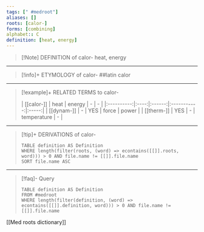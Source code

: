 ```yaml
---
tags: [" #medroot"]
aliases: []
roots: [calor-]
forms: [combining]
alphabet:: C
definition: [heat, energy]
---
```

>[!Note] DEFINITION of calor-
>heat, energy
_____
>[!info]+ ETYMOLOGY of calor-
>##latin calor
_____
>[!example]+ RELATED TERMS to calor-
>
>| [[calor-]] | heat | energy |      -      |   -   |
|:----------:|:----:|:------:|:-----------:|:-----:|
| [[dynam-]] |  -   |  YES   |    force    | power |
| [[therm-]] | YES  |   -    | temperature |   -   |
_____
>[!tip]+ DERIVATIONS of calor-
>```dataview
>TABLE definition AS Definition 
>WHERE length(filter(roots, (word) => econtains([[]].roots, word))) > 0 AND file.name != [[]].file.name
>SORT file.name ASC
>```
_____
>[!faq]- Query
>
>```dataview
>TABLE definition AS Definition
>FROM #medroot
>WHERE length(filter(definition, (word) => econtains([[]].definition, word))) > 0 AND file.name != [[]].file.name
>```

[[Med roots dictionary]]